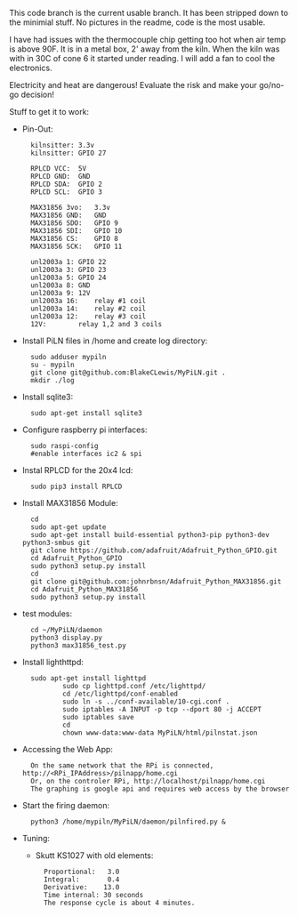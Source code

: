 This code branch is the current usable branch. It has been stripped down to the minimial stuff. No pictures in the readme, code is the most usable.


I have had issues with the thermocouple chip getting too hot when air temp is above 90F. It is in a metal box, 2' away from the kiln. When the kiln was with in 30C of cone 6 it started under reading. I will add a fan to cool the electronics.

Electricity and heat are dangerous! Evaluate the risk and make your go/no-go decision!

Stuff to get it to work:

- Pin-Out:

		kilnsitter:	3.3v
		kilnsitter:	GPIO 27

		RPLCD VCC:	5V
		RPLCD GND:	GND
		RPLCD SDA:	GPIO 2
		RPLCD SCL:	GPIO 3

		MAX31856 3vo:	3.3v
		MAX31856 GND:	GND
		MAX31856 SDO:	GPIO 9
		MAX31856 SDI:	GPIO 10
		MAX31856 CS:	GPIO 8
		MAX31856 SCK:	GPIO 11

		unl2003a 1:	GPIO 22 
		unl2003a 3:	GPIO 23
		unl2003a 5:	GPIO 24
		unl2003a 8:	GND
		unl2003a 9:	12V
		unl2003a 16:	relay #1 coil
		unl2003a 14:	relay #2 coil
		unl2003a 12:	relay #3 coil
		12V:		relay 1,2 and 3 coils

- Install PiLN files in /home and create log directory:

		sudo adduser mypiln
		su - mypiln
		git clone git@github.com:BlakeCLewis/MyPiLN.git .
		mkdir ./log

- Install sqlite3:

		sudo apt-get install sqlite3

- Configure raspberry pi interfaces:

		sudo raspi-config
		#enable interfaces ic2 & spi

- Instal RPLCD for the 20x4 lcd:

		sudo pip3 install RPLCD

- Install MAX31856 Module:

		cd
		sudo apt-get update
		sudo apt-get install build-essential python3-pip python3-dev python3-smbus git
		git clone https://github.com/adafruit/Adafruit_Python_GPIO.git
		cd Adafruit_Python_GPIO
		sudo python3 setup.py install
		cd
		git clone git@github.com:johnrbnsn/Adafruit_Python_MAX31856.git
		cd Adafruit_Python_MAX31856
		sudo python3 setup.py install
- test modules:

		cd ~/MyPiLN/daemon
		python3 display.py
		python3 max31856_test.py

- Install lighthttpd:

		sudo apt-get install lighttpd
                sudo cp lighttpd.conf /etc/lighttpd/
                cd /etc/lighttpd/conf-enabled
                sudo ln -s ../conf-available/10-cgi.conf .
                sudo iptables -A INPUT -p tcp --dport 80 -j ACCEPT
                sudo iptables save
                cd 
                chown www-data:www-data MyPiLN/html/pilnstat.json

- Accessing the Web App:

		On the same network that the RPi is connected, http://<RPi_IPAddress>/pilnapp/home.cgi
		Or, on the controler RPi, http://localhost/pilnapp/home.cgi
		The graphing is google api and requires web access by the browser 

- Start the firing daemon:

		python3 /home/mypiln/MyPiLN/daemon/pilnfired.py &


- Tuning: 

	+ Skutt KS1027 with old elements:

			Proportional:   3.0
			Integral:       0.4
			Derivative:    13.0
			Time internal: 30 seconds
			The response cycle is about 4 minutes.

